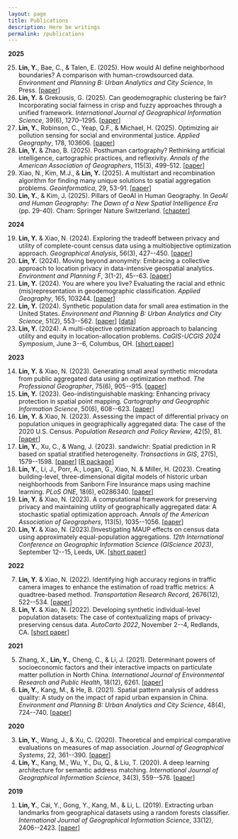 ```yaml
---
layout: page
title: Publications
description: Here be writings
permalink: /publications
---
```


**2025**
<!-- -->

25. **Lin, Y.**, Bae, C., & Talen, E. (2025). How would AI define neighborhood boundaries? A comparison with human-crowdsourced data. *Environment and Planning B: Urban Analytics and City Science*, In Press. [[paper](https://doi.org/10.1177/23998083251369570)]
24. **Lin, Y.** & Grekousis, G. (2025). Can geodemographic clustering be fair? Incorporating social fairness in crisp and fuzzy approaches through a unified framework. *International Journal of Geographical Information Science*, 39(6), 1270–1295. [[paper](https://doi.org/10.1080/13658816.2024.2444525)]
23. **Lin, Y.**, Robinson, C., Yeap, Q.F., & Michael, H. (2025). Optimizing air pollution sensing for social and environmental justice. *Applied Geography*, 178, 103606. [[paper](https://doi.org/10.1016/j.apgeog.2025.103606)]
22. **Lin, Y.** & Zhao, B. (2025). Posthuman cartography? Rethinking artificial intelligence, cartographic practices, and reflexivity. *Annals of the American Association of Geographers*, 115(3), 499-512. [[paper](https://doi.org/10.1080/24694452.2024.2435920)]
21. Xiao, N., Kim, M.J., & **Lin, Y.** (2025). A multistart and recombination algorithm for finding many unique solutions to spatial aggregation problems. *Geoinformatica*, 29, 53-91. [[paper](https://doi.org/10.1007/s10707-024-00520-0)]
20. **Lin, Y.**, & Kim, J. (2025). Pillars of GeoAI in Human Geography. In *GeoAI and Human Geography: The Dawn of a New Spatial Intelligence Era* (pp. 29-40). Cham: Springer Nature Switzerland. [[chapter](https://doi.org/10.1007/978-3-031-87421-5_3)]

**2024**
<!-- -->

19. **Lin, Y.** & Xiao, N. (2024). Exploring the tradeoff between privacy and utility of complete-count census data using a multiobjective optimization approach. *Geographical Analysis*, 56(3), 427--450. [[paper](https://doi.org/10.1111/gean.12388)]
18. **Lin, Y.** (2024). Moving beyond anonymity: Embracing a collective approach to location privacy in data-intensive geospatial analytics. *Environment and Planning F*, 3(1-2), 45--63. [[paper](https://doi.org/10.1177/26349825231224029)]
17. **Lin, Y.** (2024). You are where you live? Evaluating the racial and ethnic (mis)representation in geodemographic classification. *Applied Geography*, 165, 103244. [[paper](https://doi.org/10.1016/j.apgeog.2024.103244)]
16. **Lin, Y.** (2024). Synthetic population data for small area estimation in the United States. *Environment and Planning B: Urban Analytics and City Science*, 51(2), 553--562. [[paper](https://doi.org/10.1177/23998083231215825)] [[data](https://doi.org/10.6084/m9.figshare.22056893)]
15. **Lin, Y.** (2024). A multi-objective optimization approach to balancing utility and equity in location-allocation problems. *CaGIS-UCGIS 2024 Symposium*, June 3--6, Columbus, OH. [[short paper](https://cartogis.org/docs/conferences/CaGIS_UCGIS_2024/Research%20Paper/CAGIS-UCGIS-2024_ResearchPaper_Session2.pdf)]

**2023**
<!-- -->

14. **Lin, Y.** & Xiao, N. (2023). Generating small areal synthetic microdata from public aggregated data using an optimization method. *The Professional Geographer*, 75(6), 905--915. [[paper](https://doi.org/10.1080/00330124.2023.2207640)]
13. **Lin, Y.** (2023). Geo-indistinguishable masking: Enhancing privacy protection in spatial point mapping. *Cartography and Geographic Information Science*, 50(6), 608--623. [[paper](https://doi.org/10.1080/15230406.2023.2267967)]
12. **Lin, Y.** & Xiao, N. (2023). Assessing the impact of differential privacy on population uniques in geographically aggregated data: The case of the 2020 U.S. Census. *Population Research and Policy Review*, 42(5), 81. [[paper](https://doi.org/10.1007/s11113-023-09829-4)]
11. **Lin, Y.**, Xu, C., & Wang, J. (2023). sandwichr: Spatial prediction in R based on spatial stratified heterogeneity. *Transactions in GIS*, 27(5), 1579--1598. [[paper](https://doi.org/10.1111/tgis.13088)] [[R package](https://cran.r-project.org/web/packages/sandwichr/)]
10. **Lin, Y.**, Li, J., Porr, A., Logan, G., Xiao, N. & Miller, H. (2023). Creating building-level, three-dimensional digital models of historic urban neighborhoods from Sanborn Fire Insurance maps using machine learning. *PLoS ONE*, 18(6), e0286340. [[paper](http://dx.doi.org/10.1371/journal.pone.0286340)]
9. **Lin, Y.** & Xiao, N. (2023). A computational framework for preserving privacy and maintaining utility of geographically aggregated data: A stochastic spatial optimization approach. *Annals of the American Association of Geographers*, 113(5), 1035--1056. [[paper](https://doi.org/10.1080/24694452.2023.2178377)]
8. **Lin, Y.** & Xiao, N. (2023).[Investigating MAUP effects on census data using approximately equal-population aggregations. *12th International Conference on Geographic Information Science (GIScience 2023)*, September 12--15, Leeds, UK. [[short paper](https://doi.org/10.4230/LIPIcs.GIScience.2023.47)]

**2022**
<!-- -->

7. **Lin, Y.** & Xiao, N. (2022). Identifying high accuracy regions in traffic camera images to enhance the estimation of road traffic metrics: A quadtree-based method. *Transportation Research Record*, 2676(12), 522--534. [[paper](https://doi.org/10.1177/03611981221096117)]
6. **Lin, Y.** & Xiao, N. (2022). Developing synthetic individual-level population datasets: The case of contextualizing maps of privacy-preserving census data. *AutoCarto 2022*, November 2--4, Redlands, CA. [[short paper](https://cartogis.org/docs/autocarto/2022/docs/abstracts/Session7_Lin_5258.pdf)]

**2021**
<!-- -->

5. Zhang, X., **Lin, Y.**, Cheng, C., & Li, J. (2021). Determinant powers of socioeconomic factors and their interactive impacts on particulate matter pollution in North China. *International Journal of Environmental Research and Public Health*, 18(12), 6261. [[paper](https://doi.org/10.3390/ijerph18126261)]
4. **Lin, Y.**, Kang, M., & He, B. (2021). Spatial pattern analysis of address quality: A study on the impact of rapid urban expansion in China. *Environment and Planning B: Urban Analytics and City Science*, 48(4), 724--740. [[paper](https://doi.org/10.1177/2399808319895272)]

**2020**
<!-- -->

3. **Lin, Y.**, Wang, J., & Xu, C. (2020). Theoretical and empirical comparative evaluations on measures of map association. *Journal of Geographical Systems*, 22, 361--390. [[paper](https://doi.org/10.1007/s10109-020-00324-4)]
2. **Lin, Y.**, Kang, M., Wu, Y., Du, Q., & Liu, T. (2020). A deep learning architecture for semantic address matching. *International Journal of Geographical Information Science*, 34(3), 559--576. [[paper](https://doi.org/10.1080/13658816.2019.1681431)]

**2019**
<!-- -->

1. **Lin, Y.**, Cai, Y., Gong, Y., Kang, M., & Li, L. (2019). Extracting urban landmarks from geographical datasets using a random forests classifier. *International Journal of Geographical Information Science*, 33(12), 2406--2423. [[paper](https://doi.org/10.1080/13658816.2019.1620238)]